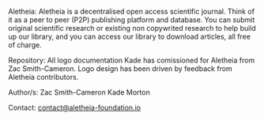 Aletheia:
Aletheia is a decentralised open access scientific journal. Think of it as a peer to peer (P2P) publishing platform and database. You can submit original scientific research or existing non copywrited research to help build up our library, and you can access our library to download articles, all free of charge.

Repository:
All logo documentation Kade has comissioned for Aletheia from Zac Smith-Cameron. Logo design has been driven by feedback from Aletheia contributors.

Author/s:
Zac Smith-Cameron
Kade Morton

Contact:
contact@aletheia-foundation.io
